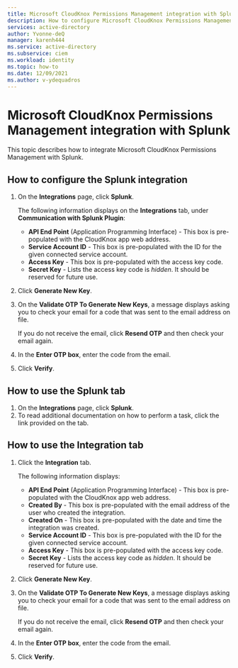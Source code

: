 ```yaml
---
title: Microsoft CloudKnox Permissions Management integration with Splunk
description: How to configure Microsoft CloudKnox Permissions Management integration with Splunk.
services: active-directory
author: Yvonne-deQ
manager: karenh444
ms.service: active-directory
ms.subservice: ciem
ms.workload: identity
ms.topic: how-to
ms.date: 12/09/2021
ms.author: v-ydequadros
---
```


# Microsoft CloudKnox Permissions Management integration with Splunk

This topic describes how to integrate Microsoft CloudKnox Permissions Management with Splunk.

## How to configure the Splunk integration

1. On the **Integrations** page, click **Splunk**.  

   The following information displays on the **Integrations** tab, under **Communication with Splunk Plugin**:
   - **API End Point** (Application Programming Interface) - This box is pre-populated with the CloudKnox app web address.
   - **Service Account ID** - This box is pre-populated with the ID for the given connected service account.
   - **Access Key** - This box is pre-populated with the access key code.
   - **Secret Key** - Lists the access key code is *hidden*. It should be reserved for future use.
3. Click **Generate New Key**.
4. On the **Validate OTP To Generate New Keys**, a message displays asking you to check your email for a code that was sent to the email address on file.  

     If you do not receive the email, click **Resend OTP** and then check your email again.
5. In the **Enter OTP box**, enter the code from the email.
6. Click **Verify**.

## How to use the Splunk tab

1. On the **Integrations** page, click **Splunk**.
2. To read additional documentation on how to perform a task, click the link provided on the tab.

## How to use the Integration tab

1. Click the **Integration** tab.   

   The following information displays:
    - **API End Point** (Application Programming Interface) - This box is pre-populated with the CloudKnox app web address.
    - **Created By** - This box is pre-populated with the email address of the user who created the integration.
    - **Created On** - This box is pre-populated with the date and time the integration was created.
    - **Service Account ID** - This box is pre-populated with the ID for the given connected service account.
    - **Access Key** - This box is pre-populated with the access key code.
    - **Secret Key** - Lists the access key code as *hidden*. It should be reserved for future use.

2. Click **Generate New Key**.
3. On the **Validate OTP To Generate New Keys**, a message displays asking you to check your email for a code that was sent to the email address on file.  

     If you do not receive the email, click **Resend OTP** and then check your email again.
4. In the **Enter OTP box**, enter the code from the email.
5. Click **Verify**.

<!---## Next steps--->